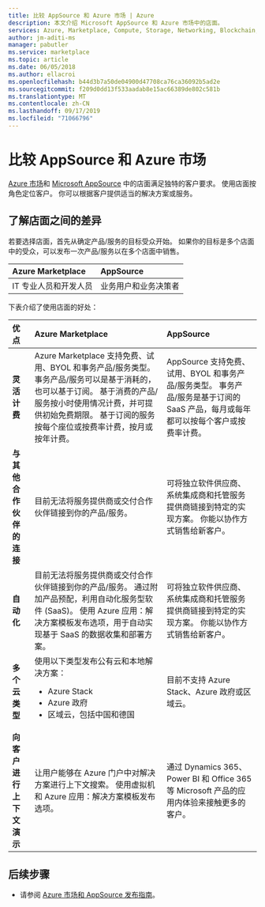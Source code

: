 ```yaml
---
title: 比较 AppSource 和 Azure 市场 | Azure
description: 本文介绍 Microsoft AppSource 和 Azure 市场中的店面。
services: Azure, Marketplace, Compute, Storage, Networking, Blockchain, Security
author: jm-aditi-ms
manager: pabutler
ms.service: marketplace
ms.topic: article
ms.date: 06/05/2018
ms.author: ellacroi
ms.openlocfilehash: b44d3b7a50de04900d47708ca76ca36092b5ad2e
ms.sourcegitcommit: f209d0dd13f533aadab8e15ac66389de802c581b
ms.translationtype: MT
ms.contentlocale: zh-CN
ms.lasthandoff: 09/17/2019
ms.locfileid: "71066796"
---
```

# <a name="comparing-appsource-and-the-azure-marketplace"></a>比较 AppSource 和 Azure 市场
[Azure 市场](https://azuremarketplace.microsoft.com)和 [Microsoft AppSource](https://appsource.microsoft.com) 中的店面满足独特的客户要求。 使用店面按角色定位客户。 你可以根据客户提供适当的解决方案或服务。

## <a name="understanding-the-differences-between-storefronts"></a>了解店面之间的差异
若要选择店面，首先从确定产品/服务的目标受众开始。 如果你的目标是多个店面中的受众，可以发布一次产品/服务以在多个店面中销售。

| Azure Marketplace | AppSource |
|:--- |:--- |
| IT 专业人员和开发人员 | 业务用户和业务决策者 |
 
下表介绍了使用店面的好处：

| 优点 | Azure Marketplace | AppSource | 
|:--- |:--- | :--- |
| **灵活计费** | Azure Marketplace 支持免费、试用、BYOL 和事务产品/服务类型。 事务产品/服务可以是基于消耗的，也可以基于订阅。 基于消费的产品/服务按小时使用情况计费，并可提供初始免费期限。 基于订阅的服务按每个座位或按费率计费，按月或按年计费。| AppSource 支持免费、试用、BYOL 和事务产品/服务类型。 事务产品/服务是基于订阅的 SaaS 产品，每月或每年都可以按每个客户或按费率计费。 |
|**与其他合作伙伴的连接**  | 目前无法将服务提供商或交付合作伙伴链接到你的产品/服务。 | 可将独立软件供应商、系统集成商和托管服务提供商链接到特定的实现方案。 你能以协作方式销售给新客户。 |
| **自动化** | 目前无法将服务提供商或交付合作伙伴链接到你的产品/服务。 通过附加产品预配，利用自动化服务型软件 (SaaS)。 使用 Azure 应用：解决方案模板发布选项，用于自动实现基于 SaaS 的数据收集和部署方案。 | 可将独立软件供应商、系统集成商和托管服务提供商链接到特定的实现方案。 你能以协作方式销售给新客户。 |
| **多个云类型** | 使用以下类型发布公有云和本地解决方案：<ul> <li>Azure Stack</li> <li>Azure 政府</li> <li>区域云，包括中国和德国</li></ul> | 目前不支持 Azure Stack、Azure 政府或区域云。 |
| **向客户进行上下文演示** | 让用户能够在 Azure 门户中对解决方案进行上下文搜索。 使用虚拟机和 Azure 应用：解决方案模板发布选项。 | 通过 Dynamics 365、Power BI 和 Office 365 等 Microsoft 产品的应用内体验来接触更多的客户。 |

## <a name="next-steps"></a>后续步骤
*   请参阅 [Azure 市场和 AppSource 发布指南](./marketplace-publishers-guide.md)。

